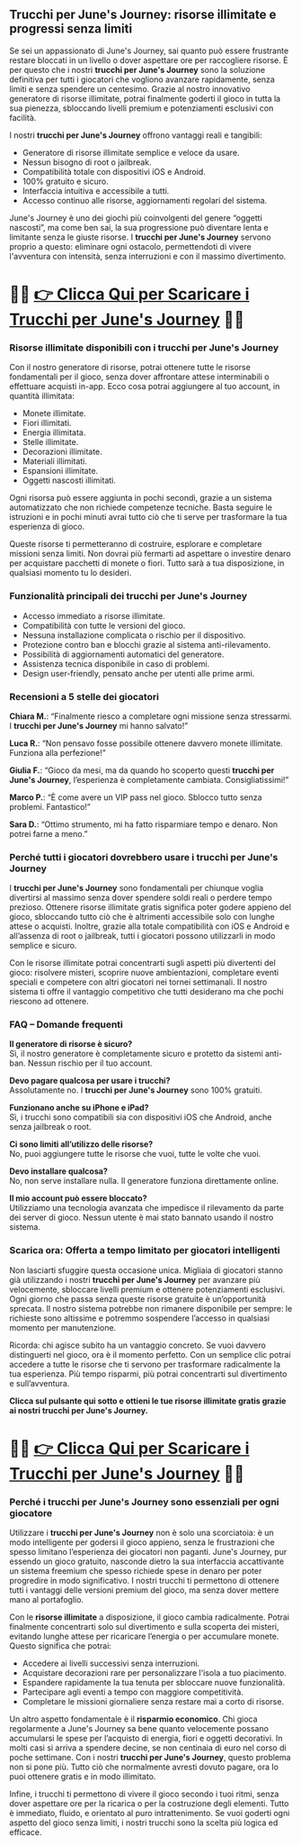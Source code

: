 <h2>Trucchi per June's Journey: risorse illimitate e progressi senza limiti</h2>

<p>Se sei un appassionato di June's Journey, sai quanto può essere frustrante restare bloccati in un livello o dover aspettare ore per raccogliere risorse. È per questo che i nostri <strong>trucchi per June's Journey</strong> sono la soluzione definitiva per tutti i giocatori che vogliono avanzare rapidamente, senza limiti e senza spendere un centesimo. Grazie al nostro innovativo generatore di risorse illimitate, potrai finalmente goderti il gioco in tutta la sua pienezza, sbloccando livelli premium e potenziamenti esclusivi con facilità.</p>

<p>I nostri <strong>trucchi per June's Journey</strong> offrono vantaggi reali e tangibili:</p>

<ul>
  <li>Generatore di risorse illimitate semplice e veloce da usare.</li>
  <li>Nessun bisogno di root o jailbreak.</li>
  <li>Compatibilità totale con dispositivi iOS e Android.</li>
  <li>100% gratuito e sicuro.</li>
  <li>Interfaccia intuitiva e accessibile a tutti.</li>
  <li>Accesso continuo alle risorse, aggiornamenti regolari del sistema.</li>
</ul>

<p>June's Journey è uno dei giochi più coinvolgenti del genere “oggetti nascosti”, ma come ben sai, la sua progressione può diventare lenta e limitante senza le giuste risorse. I <strong>trucchi per June's Journey</strong> servono proprio a questo: eliminare ogni ostacolo, permettendoti di vivere l'avventura con intensità, senza interruzioni e con il massimo divertimento.</p>

# 🔴🔴 **[👉 Clicca Qui per Scaricare i Trucchi per June's Journey](https://tinyurl.com/ViaggiaGiocando)** 🔴🔴

<h3>Risorse illimitate disponibili con i trucchi per June's Journey</h3>

<p>Con il nostro generatore di risorse, potrai ottenere tutte le risorse fondamentali per il gioco, senza dover affrontare attese interminabili o effettuare acquisti in-app. Ecco cosa potrai aggiungere al tuo account, in quantità illimitata:</p>

<ul>
  <li>Monete illimitate.</li>
  <li>Fiori illimitati.</li>
  <li>Energia illimitata.</li>
  <li>Stelle illimitate.</li>
  <li>Decorazioni illimitate.</li>
  <li>Materiali illimitati.</li>
  <li>Espansioni illimitate.</li>
  <li>Oggetti nascosti illimitati.</li>
</ul>

<p>Ogni risorsa può essere aggiunta in pochi secondi, grazie a un sistema automatizzato che non richiede competenze tecniche. Basta seguire le istruzioni e in pochi minuti avrai tutto ciò che ti serve per trasformare la tua esperienza di gioco.</p>

<p>Queste risorse ti permetteranno di costruire, esplorare e completare missioni senza limiti. Non dovrai più fermarti ad aspettare o investire denaro per acquistare pacchetti di monete o fiori. Tutto sarà a tua disposizione, in qualsiasi momento tu lo desideri.</p>

<h3>Funzionalità principali dei trucchi per June's Journey</h3>

<ul>
  <li>Accesso immediato a risorse illimitate.</li>
  <li>Compatibilità con tutte le versioni del gioco.</li>
  <li>Nessuna installazione complicata o rischio per il dispositivo.</li>
  <li>Protezione contro ban e blocchi grazie al sistema anti-rilevamento.</li>
  <li>Possibilità di aggiornamenti automatici del generatore.</li>
  <li>Assistenza tecnica disponibile in caso di problemi.</li>
  <li>Design user-friendly, pensato anche per utenti alle prime armi.</li>
</ul>

<h3>Recensioni a 5 stelle dei giocatori</h3>

<p><strong>Chiara M.</strong>: “Finalmente riesco a completare ogni missione senza stressarmi. I <strong>trucchi per June's Journey</strong> mi hanno salvato!”</p>
<p><strong>Luca R.</strong>: “Non pensavo fosse possibile ottenere davvero monete illimitate. Funziona alla perfezione!”</p>
<p><strong>Giulia F.</strong>: “Gioco da mesi, ma da quando ho scoperto questi <strong>trucchi per June's Journey</strong>, l’esperienza è completamente cambiata. Consigliatissimi!”</p>
<p><strong>Marco P.</strong>: “È come avere un VIP pass nel gioco. Sblocco tutto senza problemi. Fantastico!”</p>
<p><strong>Sara D.</strong>: “Ottimo strumento, mi ha fatto risparmiare tempo e denaro. Non potrei farne a meno.”</p>

<h3>Perché tutti i giocatori dovrebbero usare i trucchi per June's Journey</h3>

<p>I <strong>trucchi per June's Journey</strong> sono fondamentali per chiunque voglia divertirsi al massimo senza dover spendere soldi reali o perdere tempo prezioso. Ottenere risorse illimitate gratis significa poter godere appieno del gioco, sbloccando tutto ciò che è altrimenti accessibile solo con lunghe attese o acquisti. Inoltre, grazie alla totale compatibilità con iOS e Android e all’assenza di root o jailbreak, tutti i giocatori possono utilizzarli in modo semplice e sicuro.</p>

<p>Con le risorse illimitate potrai concentrarti sugli aspetti più divertenti del gioco: risolvere misteri, scoprire nuove ambientazioni, completare eventi speciali e competere con altri giocatori nei tornei settimanali. Il nostro sistema ti offre il vantaggio competitivo che tutti desiderano ma che pochi riescono ad ottenere.</p>

<h3>FAQ – Domande frequenti</h3>

<p><strong>Il generatore di risorse è sicuro?</strong><br>Sì, il nostro generatore è completamente sicuro e protetto da sistemi anti-ban. Nessun rischio per il tuo account.</p>

<p><strong>Devo pagare qualcosa per usare i trucchi?</strong><br>Assolutamente no. I <strong>trucchi per June's Journey</strong> sono 100% gratuiti.</p>

<p><strong>Funzionano anche su iPhone e iPad?</strong><br>Sì, i trucchi sono compatibili sia con dispositivi iOS che Android, anche senza jailbreak o root.</p>

<p><strong>Ci sono limiti all’utilizzo delle risorse?</strong><br>No, puoi aggiungere tutte le risorse che vuoi, tutte le volte che vuoi.</p>

<p><strong>Devo installare qualcosa?</strong><br>No, non serve installare nulla. Il generatore funziona direttamente online.</p>

<p><strong>Il mio account può essere bloccato?</strong><br>Utilizziamo una tecnologia avanzata che impedisce il rilevamento da parte dei server di gioco. Nessun utente è mai stato bannato usando il nostro sistema.</p>

<h3>Scarica ora: Offerta a tempo limitato per giocatori intelligenti</h3>

<p>Non lasciarti sfuggire questa occasione unica. Migliaia di giocatori stanno già utilizzando i nostri <strong>trucchi per June's Journey</strong> per avanzare più velocemente, sbloccare livelli premium e ottenere potenziamenti esclusivi. Ogni giorno che passa senza queste risorse gratuite è un’opportunità sprecata. Il nostro sistema potrebbe non rimanere disponibile per sempre: le richieste sono altissime e potremmo sospendere l’accesso in qualsiasi momento per manutenzione.</p>

<p>Ricorda: chi agisce subito ha un vantaggio concreto. Se vuoi davvero distinguerti nel gioco, ora è il momento perfetto. Con un semplice clic potrai accedere a tutte le risorse che ti servono per trasformare radicalmente la tua esperienza. Più tempo risparmi, più potrai concentrarti sul divertimento e sull’avventura.</p>

<p><strong>Clicca sul pulsante qui sotto e ottieni le tue risorse illimitate gratis grazie ai nostri trucchi per June's Journey.</strong></p>

# 🔴🔴 **[👉 Clicca Qui per Scaricare i Trucchi per June's Journey](https://tinyurl.com/ViaggiaGiocando)** 🔴🔴

<h3>Perché i trucchi per June's Journey sono essenziali per ogni giocatore</h3>

<p>Utilizzare i <strong>trucchi per June's Journey</strong> non è solo una scorciatoia: è un modo intelligente per godersi il gioco appieno, senza le frustrazioni che spesso limitano l’esperienza dei giocatori non paganti. June's Journey, pur essendo un gioco gratuito, nasconde dietro la sua interfaccia accattivante un sistema freemium che spesso richiede spese in denaro per poter progredire in modo significativo. I nostri trucchi ti permettono di ottenere tutti i vantaggi delle versioni premium del gioco, ma senza dover mettere mano al portafoglio.</p>

<p>Con le <strong>risorse illimitate</strong> a disposizione, il gioco cambia radicalmente. Potrai finalmente concentrarti solo sul divertimento e sulla scoperta dei misteri, evitando lunghe attese per ricaricare l’energia o per accumulare monete. Questo significa che potrai:</p>

<ul>
  <li>Accedere ai livelli successivi senza interruzioni.</li>
  <li>Acquistare decorazioni rare per personalizzare l'isola a tuo piacimento.</li>
  <li>Espandere rapidamente la tua tenuta per sbloccare nuove funzionalità.</li>
  <li>Partecipare agli eventi a tempo con maggiore competitività.</li>
  <li>Completare le missioni giornaliere senza restare mai a corto di risorse.</li>
</ul>

<p>Un altro aspetto fondamentale è il <strong>risparmio economico</strong>. Chi gioca regolarmente a June's Journey sa bene quanto velocemente possano accumularsi le spese per l’acquisto di energia, fiori e oggetti decorativi. In molti casi si arriva a spendere decine, se non centinaia di euro nel corso di poche settimane. Con i nostri <strong>trucchi per June's Journey</strong>, questo problema non si pone più. Tutto ciò che normalmente avresti dovuto pagare, ora lo puoi ottenere gratis e in modo illimitato.</p>

<p>Infine, i trucchi ti permettono di vivere il gioco secondo i tuoi ritmi, senza dover aspettare ore per la ricarica o per la costruzione degli elementi. Tutto è immediato, fluido, e orientato al puro intrattenimento. Se vuoi goderti ogni aspetto del gioco senza limiti, i nostri trucchi sono la scelta più logica ed efficace.</p>
